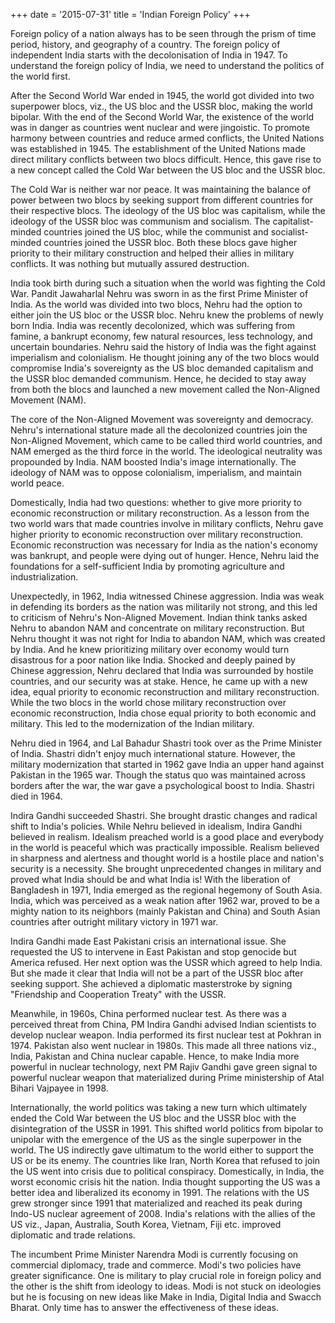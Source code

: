 +++
date = '2015-07-31'
title = 'Indian Foreign Policy'
+++

Foreign policy of a nation always has to be seen through the prism of time period, history, and geography of a country. The foreign policy of independent India starts with the decolonisation of India in 1947. To understand the foreign policy of India, we need to understand the politics of the world first.

After the Second World War ended in 1945, the world got divided into two superpower blocs, viz., the US bloc and the USSR bloc, making the world bipolar. With the end of the Second World War, the existence of the world was in danger as countries went nuclear and were jingoistic. To promote harmony between countries and reduce armed conflicts, the United Nations was established in 1945. The establishment of the United Nations made direct military conflicts between two blocs difficult. Hence, this gave rise to a new concept called the Cold War between the US bloc and the USSR bloc.

The Cold War is neither war nor peace. It was maintaining the balance of power between two blocs by seeking support from different countries for their respective blocs. The ideology of the US bloc was capitalism, while the ideology of the USSR bloc was communism and socialism. The capitalist-minded countries joined the US bloc, while the communist and socialist-minded countries joined the USSR bloc. Both these blocs gave higher priority to their military construction and helped their allies in military conflicts. It was nothing but mutually assured destruction. 

India took birth during such a situation when the world was fighting the Cold War. Pandit Jawaharlal Nehru was sworn in as the first Prime Minister of India. As the world was divided into two blocs, Nehru had the option to either join the US bloc or the USSR bloc. Nehru knew the problems of newly born India. India was recently decolonized, which was suffering from famine, a bankrupt economy, few natural resources, less technology, and uncertain boundaries. Nehru said the history of India was the fight against imperialism and colonialism. He thought joining any of the two blocs would compromise India's sovereignty as the US bloc demanded capitalism and the USSR bloc demanded communism. Hence, he decided to stay away from both the blocs and launched a new movement called the Non-Aligned Movement (NAM).

The core of the Non-Aligned Movement was sovereignty and democracy. Nehru's international stature made all the decolonized countries join the Non-Aligned Movement, which came to be called third world countries, and NAM emerged as the third force in the world. The ideological neutrality was propounded by India. NAM boosted India's image internationally. The ideology of NAM was to oppose colonialism, imperialism, and maintain world peace.

Domestically, India had two questions: whether to give more priority to economic reconstruction or military reconstruction. As a lesson from the two world wars that made countries involve in military conflicts, Nehru gave higher priority to economic reconstruction over military reconstruction. Economic reconstruction was necessary for India as the nation's economy was bankrupt, and people were dying out of hunger. Hence, Nehru laid the foundations for a self-sufficient India by promoting agriculture and industrialization. 

Unexpectedly, in 1962, India witnessed Chinese aggression. India was weak in defending its borders as the nation was militarily not strong, and this led to criticism of Nehru's Non-Aligned Movement. Indian think tanks asked Nehru to abandon NAM and concentrate on military reconstruction. But Nehru thought it was not right for India to abandon NAM, which was created by India. And he knew prioritizing military over economy would turn disastrous for a poor nation like India. Shocked and deeply pained by Chinese aggression, Nehru declared that India was surrounded by hostile countries, and our security was at stake. Hence, he came up with a new idea, equal priority to economic reconstruction and military reconstruction. While the two blocs in the world chose military reconstruction over economic reconstruction, India chose equal priority to both economic and military. This led to the modernization of the Indian military.

Nehru died in 1964, and Lal Bahadur Shastri took over as the Prime Minister of India. Shastri didn't enjoy much international stature. However, the military modernization that started in 1962 gave India an upper hand against Pakistan in the 1965 war. Though the status quo was maintained across borders after the war, the war gave a psychological boost to India. Shastri died in 1964.

Indira Gandhi succeeded Shastri. She brought drastic changes and radical shift to India's policies. While Nehru believed in idealism, Indira Gandhi believed in realism. Idealism preached world is a good place and everybody in the world is peaceful which was practically impossible. Realism believed in sharpness and alertness and thought world is a hostile place and nation's security is a necessity. She brought unprecedented changes in military and proved what India should be and what India is! With the liberation of Bangladesh in 1971, India emerged as the regional hegemony of South Asia. India, which was perceived as a weak nation after 1962 war, proved to be a mighty nation to its neighbors (mainly Pakistan and China) and South Asian countries after outright military victory in 1971 war. 

Indira Gandhi made East Pakistani crisis an international issue. She requested the US to intervene in East Pakistan and stop genocide but America refused. Her next option was the USSR which agreed to help India. But she made it clear that India will not be a part of the USSR bloc after seeking support. She achieved a diplomatic masterstroke by signing "Friendship and Cooperation Treaty" with the USSR.

Meanwhile, in 1960s, China performed nuclear test. As there was a perceived threat from China, PM Indira Gandhi advised Indian scientists to develop nuclear weapon. India performed its first nuclear test at Pokhran in 1974. Pakistan also went nuclear in 1980s. This made all three nations viz., India, Pakistan and China nuclear capable. Hence, to make India more powerful in nuclear technology, next PM Rajiv Gandhi gave green signal to powerful nuclear weapon that materialized during Prime ministership of Atal Bihari Vajpayee in 1998.

Internationally, the world politics was taking a new turn which ultimately ended the Cold War between the US bloc and the USSR bloc with the disintegration of the USSR in 1991. This shifted world politics from bipolar to unipolar with the emergence of the US as the single superpower in the world. The US indirectly gave ultimatum to the world either to support the US or be its enemy. The countries like Iran, North Korea that refused to join the US went into crisis due to political conspiracy. Domestically, in India, the worst economic crisis hit the nation. India thought supporting the US was a better idea and liberalized its economy in 1991. The relations with the US grew stronger since 1991 that materialized and reached its peak during Indo-US nuclear agreement of 2008. India's relations with the allies of the US viz., Japan, Australia, South Korea, Vietnam, Fiji etc. improved diplomatic and trade relations.

The incumbent Prime Minister Narendra Modi is currently focusing on commercial diplomacy, trade and commerce. Modi's two policies have greater significance. One is military to play crucial role in foreign policy and the other is the shift from ideology to ideas. Modi is not stuck on ideologies but he is focusing on new ideas like Make in India, Digital India and Swacch Bharat. Only time has to answer the effectiveness of these ideas.
